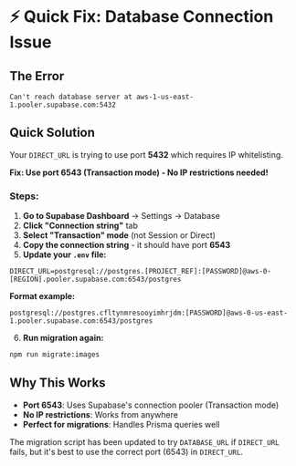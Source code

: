 # ⚡ Quick Fix: Database Connection Issue

## The Error
```
Can't reach database server at aws-1-us-east-1.pooler.supabase.com:5432
```

## Quick Solution

Your `DIRECT_URL` is trying to use port **5432** which requires IP whitelisting.

**Fix: Use port 6543 (Transaction mode) - No IP restrictions needed!**

### Steps:

1. **Go to Supabase Dashboard** → Settings → Database
2. **Click "Connection string"** tab
3. **Select "Transaction" mode** (not Session or Direct)
4. **Copy the connection string** - it should have port **6543**
5. **Update your `.env` file:**

```env
DIRECT_URL=postgresql://postgres.[PROJECT_REF]:[PASSWORD]@aws-0-[REGION].pooler.supabase.com:6543/postgres
```

**Format example:**
```
postgresql://postgres.cfltynmresooyimhrjdm:[PASSWORD]@aws-0-us-east-1.pooler.supabase.com:6543/postgres
```

6. **Run migration again:**
```bash
npm run migrate:images
```

## Why This Works

- **Port 6543**: Uses Supabase's connection pooler (Transaction mode)
- **No IP restrictions**: Works from anywhere
- **Perfect for migrations**: Handles Prisma queries well

The migration script has been updated to try `DATABASE_URL` if `DIRECT_URL` fails, but it's best to use the correct port (6543) in `DIRECT_URL`.

